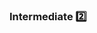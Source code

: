 <div id="title">

### Intermediate :two:

</div>

<div id="body">

<include src="explainWhatWhyNotHow/embed-inParent.md" boilerplate />

</div>

<div id="extras">

<include src="exercises.md" />

</div>